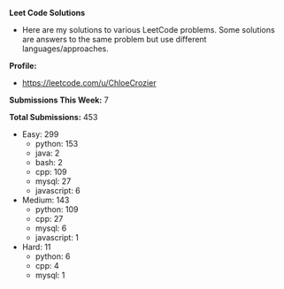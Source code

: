 **Leet Code Solutions**

- Here are my solutions to various LeetCode problems. Some solutions are answers to the same problem but use different languages/approaches.

**Profile:**

- https://leetcode.com/u/ChloeCrozier

**Submissions This Week:** 7

**Total Submissions:** 453
- Easy: 299
  - python: 153
  - java: 2
  - bash: 2
  - cpp: 109
  - mysql: 27
  - javascript: 6
- Medium: 143
  - python: 109
  - cpp: 27
  - mysql: 6
  - javascript: 1
- Hard: 11
  - python: 6
  - cpp: 4
  - mysql: 1